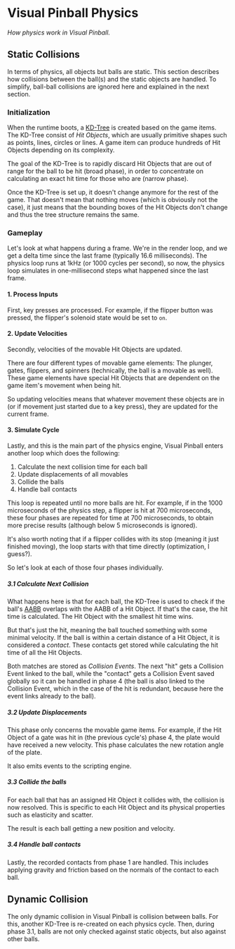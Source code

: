 ﻿# Visual Pinball Physics

*How physics work in Visual Pinball.*

## Static Collisions

In terms of physics, all objects but balls are static. This section describes
how collisions between the ball(s) and the static objects are handled. To
simplify, ball-ball collisions are ignored here and explained in the next
section.

### Initialization

When the runtime boots, a [KD-Tree](https://en.wikipedia.org/wiki/K-d_tree)
is created based on the game items. The KD-Tree consist of *Hit Objects*, which
are usually primitive shapes such as points, lines, circles or lines. A game 
item can produce hundreds of Hit Objects depending on its complexity.

The goal of the KD-Tree is to rapidly discard Hit Objects that are out of range
for the ball to be hit (broad phase), in order to concentrate on calculating
an exact hit time for those who are (narrow phase).

Once the KD-Tree is set up, it doesn't change anymore for the rest of the game.
That doesn't mean that nothing moves (which is obviously not the case), it just
means that the bounding boxes of the Hit Objects don't change and thus the tree
structure remains the same.

### Gameplay

Let's look at what happens during a frame. We're in the render loop, and we get
a delta time since the last frame (typically 16.6 milliseconds). The physics 
loop runs at 1kHz (or 1000 cycles per second), so now, the physics loop 
simulates in one-millisecond steps what happened since the last frame.

#### 1. Process Inputs

First, key presses are processed. For example, if the flipper button was 
pressed, the flipper's solenoid state would be set to `on`.

#### 2. Update Velocities

Secondly, velocities of the movable Hit Objects are updated.

There are four different types of movable game elements: The plunger, gates,
flippers, and spinners (technically, the ball is a movable as well). These
game elements have special Hit Objects that are dependent on the game item's
movement when being hit. 

So updating velocities means that whatever movement these objects are in (or if
movement just started due to a key press), they are updated for the current
frame.

#### 3. Simulate Cycle

Lastly, and this is the main part of the physics engine, Visual Pinball enters
another loop which does the following:

1. Calculate the next collision time for each ball
2. Update displacements of all movables
3. Collide the balls 
4. Handle ball contacts

This loop is repeated until no more balls are hit. For example, if in the 1000
microseconds of the physics step, a flipper is hit at 700 microseconds, these
four phases are repeated for time at 700 microseconds, to obtain more precise
results (although below 5 microseconds is ignored).

It's also worth noting that if a flipper collides with its stop (meaning it 
just finished moving), the loop starts with that time directly (optimization,
I guess?).

So let's look at each of those four phases individually.

##### 3.1 Calculate Next Collision

What happens here is that for each ball, the KD-Tree is used to check if the
ball's [AABB](https://en.wikipedia.org/wiki/Minimum_bounding_box#Axis-aligned_minimum_bounding_box)
overlaps with the AABB of a Hit Object. If that's the case, the hit time is
calculated. The Hit Object with the smallest hit time wins.

But that's just the hit, meaning the ball touched something with some minimal
velocity. If the ball is within a certain distance of a Hit Object, it is 
considered a *contact*. These contacts get stored while calculating the hit
time of all the Hit Objects.

Both matches are stored as *Collision Events*. The next "hit" gets a Collision
Event linked to the ball, while the "contact" gets a Collision Event saved
globally so it can be handled in phase 4 (the ball is also linked to the
Collision Event, which in the case of the hit is redundant, because here the
event links already to the ball). 

##### 3.2 Update Displacements

This phase only concerns the movable game items. For example, if the Hit Object
of a gate was hit in (the previous cycle's) phase 4, the plate would have
received a new velocity. This phase calculates the new rotation angle of the 
plate.

It also emits events to the scripting engine.

##### 3.3 Collide the balls

For each ball that has an assigned Hit Object it collides with, the collision 
is now resolved. This is specific to each Hit Object and its physical 
properties such as elasticity and scatter. 

The result is each ball getting a new position and velocity.

##### 3.4 Handle ball contacts

Lastly, the recorded contacts from phase 1 are handled. This includes applying
gravity and friction based on the normals of the contact to each ball.

## Dynamic Collision

The only dynamic collision in Visual Pinball is collision between balls. For
this, another KD-Tree is re-created on each physics cycle. Then, during phase
3.1, balls are not only checked against static objects, but also against other
balls.


